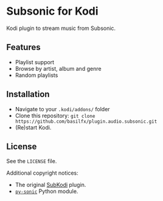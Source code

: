 # Subsonic for Kodi
Kodi plugin to stream music from Subsonic.

## Features
* Playlist support
* Browse by artist, album and genre
* Random playlists

## Installation
* Navigate to your `.kodi/addons/` folder
* Clone this repository: `git clone https://github.com/basilfx/plugin.audio.subsonic.git`
* (Re)start Kodi.

## License
See the `LICENSE` file.

Additional copyright notices:
* The original [SubKodi](https://github.com/DarkAllMan/SubKodi) plugin.
* [`py-sonic`](https://github.com/crustymonkey/py-sonic) Python module.